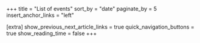 +++
title = "List of events"
sort_by = "date"
paginate_by = 5
insert_anchor_links = "left"

[extra]
show_previous_next_article_links = true
quick_navigation_buttons = true
show_reading_time = false
+++
